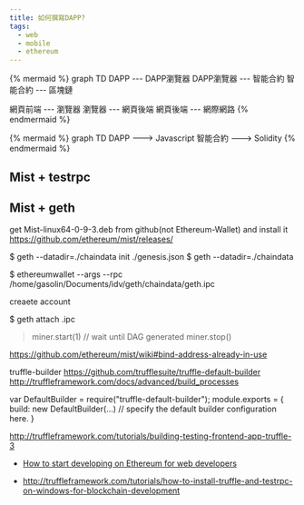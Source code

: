 ```yaml
---
title: 如何撰寫DAPP?
tags:
  - web
  - mobile
  - ethereum
---
```


{% mermaid %}
graph TD
DAPP --- DAPP瀏覽器
DAPP瀏覽器 --- 智能合約
智能合約 --- 區塊鏈

網頁前端 --- 瀏覽器
瀏覽器 --- 網頁後端
網頁後端 --- 網際網路
{% endmermaid %}

{% mermaid %}
graph TD
DAPP ---> Javascript
智能合約 ---> Solidity
{% endmermaid %}

## Mist + testrpc

## Mist + geth

get Mist-linux64-0-9-3.deb from github(not Ethereum-Wallet) and install it
https://github.com/ethereum/mist/releases/

$ geth --datadir=./chaindata init ./genesis.json
$ geth --datadir=./chaindata

$ ethereumwallet --args --rpc /home/gasolin/Documents/idv/geth/chaindata/geth.ipc

creaete account

$ geth attach <path to ipc>.ipc

> miner.start(1)
// wait until DAG generated
> miner.stop()

https://github.com/ethereum/mist/wiki#bind-address-already-in-use

truffle-builder
https://github.com/trufflesuite/truffle-default-builder
http://truffleframework.com/docs/advanced/build_processes

var DefaultBuilder = require("truffle-default-builder");
module.exports = {
  build: new DefaultBuilder(...) // specify the default builder configuration here.
}

http://truffleframework.com/tutorials/building-testing-frontend-app-truffle-3

* [How to start developing on Ethereum for web developers](http://jefflau.net/how-to-start-developing-on-ethereum-for-web-developers/)

* http://truffleframework.com/tutorials/how-to-install-truffle-and-testrpc-on-windows-for-blockchain-development